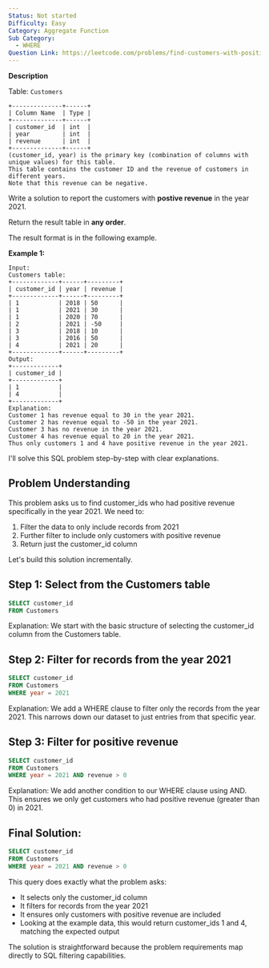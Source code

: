 ```yaml
---
Status: Not started
Difficulty: Easy
Category: Aggregate Function
Sub Category:
  - WHERE
Question Link: https://leetcode.com/problems/find-customers-with-positive-revenue-this-year
---
```

**Description**

Table: `Customers`

```Plain
+--------------+------+
| Column Name  | Type |
+--------------+------+
| customer_id  | int  |
| year         | int  |
| revenue      | int  |
+--------------+------+
(customer_id, year) is the primary key (combination of columns with unique values) for this table.
This table contains the customer ID and the revenue of customers in different years.
Note that this revenue can be negative.
```

Write a solution to report the customers with **postive revenue** in the year 2021.

Return the result table in **any order**.

The result format is in the following example.

**Example 1:**

```Plain
Input:
Customers table:
+-------------+------+---------+
| customer_id | year | revenue |
+-------------+------+---------+
| 1           | 2018 | 50      |
| 1           | 2021 | 30      |
| 1           | 2020 | 70      |
| 2           | 2021 | -50     |
| 3           | 2018 | 10      |
| 3           | 2016 | 50      |
| 4           | 2021 | 20      |
+-------------+------+---------+
Output:
+-------------+
| customer_id |
+-------------+
| 1           |
| 4           |
+-------------+
Explanation:
Customer 1 has revenue equal to 30 in the year 2021.
Customer 2 has revenue equal to -50 in the year 2021.
Customer 3 has no revenue in the year 2021.
Customer 4 has revenue equal to 20 in the year 2021.
Thus only customers 1 and 4 have positive revenue in the year 2021.
```

I'll solve this SQL problem step-by-step with clear explanations.

## Problem Understanding

This problem asks us to find customer_ids who had positive revenue specifically in the year 2021. We need to:

1. Filter the data to only include records from 2021
2. Further filter to include only customers with positive revenue
3. Return just the customer_id column

Let's build this solution incrementally.

## Step 1: Select from the Customers table

```SQL
SELECT customer_id
FROM Customers
```

Explanation: We start with the basic structure of selecting the customer_id column from the Customers table.

## Step 2: Filter for records from the year 2021

```SQL
SELECT customer_id
FROM Customers
WHERE year = 2021
```

Explanation: We add a WHERE clause to filter only the records from the year 2021. This narrows down our dataset to just entries from that specific year.

## Step 3: Filter for positive revenue

```SQL
SELECT customer_id
FROM Customers
WHERE year = 2021 AND revenue > 0
```

Explanation: We add another condition to our WHERE clause using AND. This ensures we only get customers who had positive revenue (greater than 0) in 2021.

## Final Solution:

```SQL
SELECT customer_id
FROM Customers
WHERE year = 2021 AND revenue > 0
```

This query does exactly what the problem asks:

- It selects only the customer_id column
- It filters for records from the year 2021
- It ensures only customers with positive revenue are included
- Looking at the example data, this would return customer_ids 1 and 4, matching the expected output

The solution is straightforward because the problem requirements map directly to SQL filtering capabilities.